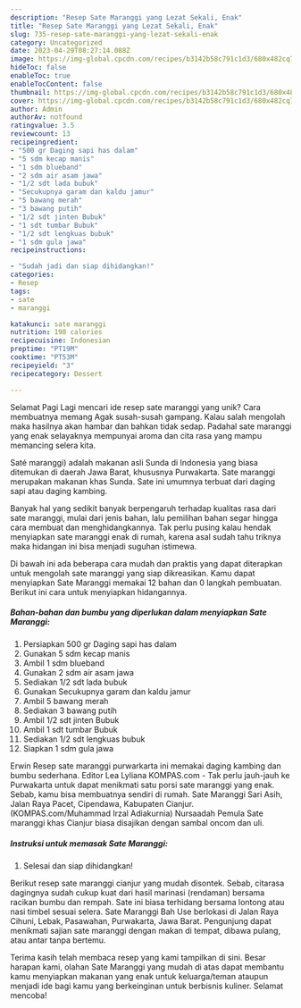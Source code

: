 ```yaml
---
description: "Resep Sate Maranggi yang Lezat Sekali, Enak"
title: "Resep Sate Maranggi yang Lezat Sekali, Enak"
slug: 735-resep-sate-maranggi-yang-lezat-sekali-enak
category: Uncategorized
date: 2023-04-29T08:27:14.088Z
image: https://img-global.cpcdn.com/recipes/b3142b58c791c1d3/680x482cq70/sate-maranggi-foto-resep-utama.jpg
hideToc: false
enableToc: true
enableTocContent: false
thumbnail: https://img-global.cpcdn.com/recipes/b3142b58c791c1d3/680x482cq70/sate-maranggi-foto-resep-utama.jpg
cover: https://img-global.cpcdn.com/recipes/b3142b58c791c1d3/680x482cq70/sate-maranggi-foto-resep-utama.jpg
author: Admin
authorAv: notfound
ratingvalue: 3.5
reviewcount: 13
recipeingredient:
- "500 gr Daging sapi has dalam"
- "5 sdm kecap manis"
- "1 sdm blueband"
- "2 sdm air asam jawa"
- "1/2 sdt lada bubuk"
- "Secukupnya garam dan kaldu jamur"
- "5 bawang merah"
- "3 bawang putih"
- "1/2 sdt jinten Bubuk"
- "1 sdt tumbar Bubuk"
- "1/2 sdt lengkuas bubuk"
- "1 sdm gula jawa"
recipeinstructions:

- "Sudah jadi dan siap dihidangkan!"
categories:
- Resep
tags:
- sate
- maranggi

katakunci: sate maranggi 
nutrition: 198 calories
recipecuisine: Indonesian
preptime: "PT19M"
cooktime: "PT53M"
recipeyield: "3"
recipecategory: Dessert

---
```



Selamat Pagi Lagi mencari ide resep sate maranggi yang unik? Cara membuatnya memang Agak susah-susah gampang. Kalau salah mengolah maka hasilnya akan hambar dan bahkan tidak sedap. Padahal sate maranggi yang enak selayaknya mempunyai aroma dan cita rasa yang mampu memancing selera kita.


Saté maranggi) adalah makanan asli Sunda di Indonesia yang biasa ditemukan di daerah Jawa Barat, khususnya Purwakarta. Sate maranggi merupakan makanan khas Sunda. Sate ini umumnya terbuat dari daging sapi atau daging kambing.

Banyak hal yang sedikit banyak berpengaruh terhadap kualitas rasa dari sate maranggi, mulai dari jenis bahan, lalu pemilihan bahan segar hingga cara membuat dan menghidangkannya. Tak perlu pusing kalau hendak menyiapkan sate maranggi enak di rumah, karena asal sudah tahu triknya maka hidangan ini bisa menjadi suguhan istimewa.


Di bawah ini ada beberapa cara mudah dan praktis yang dapat diterapkan untuk mengolah sate maranggi yang siap dikreasikan. Kamu dapat menyiapkan Sate Maranggi memakai 12 bahan dan 0 langkah pembuatan. Berikut ini cara untuk menyiapkan hidangannya.

<!--inarticleads1-->

##### Bahan-bahan dan bumbu yang diperlukan dalam menyiapkan Sate Maranggi:

1. Persiapkan 500 gr Daging sapi has dalam
1. Gunakan 5 sdm kecap manis
1. Ambil 1 sdm blueband
1. Gunakan 2 sdm air asam jawa
1. Sediakan 1/2 sdt lada bubuk
1. Gunakan Secukupnya garam dan kaldu jamur
1. Ambil 5 bawang merah
1. Sediakan 3 bawang putih
1. Ambil 1/2 sdt jinten Bubuk
1. Ambil 1 sdt tumbar Bubuk
1. Sediakan 1/2 sdt lengkuas bubuk
1. Siapkan 1 sdm gula jawa


Erwin Resep sate maranggi purwarkarta ini memakai daging kambing dan bumbu sederhana. Editor Lea Lyliana KOMPAS.com - Tak perlu jauh-jauh ke Purwakarta untuk dapat menikmati satu porsi sate maranggi yang enak. Sebab, kamu bisa membuatnya sendiri di rumah. Sate Maranggi Sari Asih, Jalan Raya Pacet, Cipendawa, Kabupaten Cianjur. (KOMPAS.com/Muhammad Irzal Adiakurnia) Nursaadah Pemula Sate maranggi khas Cianjur biasa disajikan dengan sambal oncom dan uli. 

<!--inarticleads2-->

##### Instruksi untuk memasak Sate Maranggi:


1. Selesai dan siap dihidangkan!

Berikut resep sate maranggi cianjur yang mudah disontek. Sebab, citarasa dagingnya sudah cukup kuat dari hasil marinasi (rendaman) bersama racikan bumbu dan rempah. Sate ini biasa terhidang bersama lontong atau nasi timbel sesuai selera. Sate Maranggi Bah Use berlokasi di Jalan Raya Cihuni, Lebak, Pasawahan, Purwakarta, Jawa Barat. Pengunjung dapat menikmati sajian sate maranggi dengan makan di tempat, dibawa pulang, atau antar tanpa bertemu. 

Terima kasih telah membaca resep yang kami tampilkan di sini. Besar harapan kami, olahan Sate Maranggi yang mudah di atas dapat membantu kamu menyiapkan makanan yang enak untuk keluarga/teman ataupun menjadi ide bagi kamu yang berkeinginan untuk berbisnis kuliner. Selamat mencoba!
